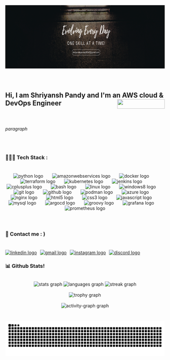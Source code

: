 <div align="center">
  <img height="200" src="image.png"  />
</div>

###

<br clear="both">

<h2 align="left">
  Hi, I am Shriyansh Pandy and I'm an AWS cloud & DevOps Engineer
  <img align="right" src="https://visitor-badge.laobi.icu/badge?page_id=ShriyanshPandey.ShriyanshPandey&left_text=Profile%20Views&left_color=black&right_color=mediumblue" width="150" height="30"/>
</h2>

###

<br clear="both">

<h6 align="left">paragraph</h6>

###

<br clear="both">

<h3 align="left">👨🏻‍💻 Tech Stack :</h3>

###
<br clear="both">
<div align="center">
  <img src="https://cdn.jsdelivr.net/gh/devicons/devicon/icons/python/python-original.svg" height="40" alt="python logo"  />
  <img width="20" />
  <img src="https://cdn.jsdelivr.net/gh/devicons/devicon/icons/amazonwebservices/amazonwebservices-line-wordmark.svg" height="40" alt="amazonwebservices logo"  />
  <img width="20" />
  <img src="https://cdn.jsdelivr.net/gh/devicons/devicon/icons/docker/docker-original.svg" height="40" alt="docker logo"  />
  <img width="20" />
  <img src="https://cdn.jsdelivr.net/gh/devicons/devicon/icons/terraform/terraform-original.svg" height="40" alt="terraform logo"  />
  <img width="20" />
  <img src="https://cdn.jsdelivr.net/gh/devicons/devicon/icons/kubernetes/kubernetes-plain.svg" height="40" alt="kubernetes logo"  />
  <img width="20" />
  <img src="https://cdn.jsdelivr.net/gh/devicons/devicon/icons/jenkins/jenkins-line.svg" height="40" alt="jenkins logo"  />
  <img width="20" />
  <img src="https://cdn.jsdelivr.net/gh/devicons/devicon/icons/cplusplus/cplusplus-original.svg" height="40" alt="cplusplus logo"  />
  <img width="20" />
  <img src="https://cdn.jsdelivr.net/gh/devicons/devicon/icons/bash/bash-original.svg" height="40" alt="bash logo"  />
  <img width="20" />
  <img src="https://cdn.jsdelivr.net/gh/devicons/devicon/icons/linux/linux-original.svg" height="40" alt="linux logo"  />
  <img width="20" />
  <img src="https://cdn.jsdelivr.net/gh/devicons/devicon/icons/windows8/windows8-original.svg" height="40" alt="windows8 logo"  />
  <img width="20" />
  <img src="https://cdn.jsdelivr.net/gh/devicons/devicon/icons/git/git-original.svg" height="40" alt="git logo"  />
  <img width="20" />
  <img src="https://cdn.jsdelivr.net/gh/devicons/devicon/icons/github/github-original.svg" height="40" alt="github logo"  />
  <img width="20" />
  <img src="https://cdn.jsdelivr.net/gh/devicons/devicon/icons/podman/podman-original.svg" height="40" alt="podman logo"  />
  <img width="20" />
  <img src="https://cdn.jsdelivr.net/gh/devicons/devicon/icons/azure/azure-original.svg" height="40" alt="azure logo"  />
  <img width="20" />
  <img src="https://cdn.jsdelivr.net/gh/devicons/devicon/icons/nginx/nginx-original.svg" height="40" alt="nginx logo"  />
  <img width="20" />
  <img src="https://cdn.jsdelivr.net/gh/devicons/devicon/icons/html5/html5-original.svg" height="40" alt="html5 logo"  />
  <img width="20" />
  <img src="https://cdn.jsdelivr.net/gh/devicons/devicon/icons/css3/css3-original.svg" height="40" alt="css3 logo"  />
  <img width="20" />
  <img src="https://cdn.jsdelivr.net/gh/devicons/devicon/icons/javascript/javascript-original.svg" height="40" alt="javascript logo"  />
  <img width="20" />
  <img src="https://cdn.jsdelivr.net/gh/devicons/devicon/icons/mysql/mysql-original.svg" height="40" alt="mysql logo"  />
  <img width="20" />
  <img src="https://cdn.jsdelivr.net/gh/devicons/devicon/icons/argocd/argocd-original.svg" height="40" alt="argocd logo"  />
  <img width="20" />
  <img src="https://cdn.jsdelivr.net/gh/devicons/devicon/icons/groovy/groovy-original.svg" height="40" alt="groovy logo"  />
  <img width="20" />
  <img src="https://cdn.jsdelivr.net/gh/devicons/devicon/icons/grafana/grafana-original.svg" height="40" alt="grafana logo"  />
  <img width="20" />
  <img src="https://cdn.jsdelivr.net/gh/devicons/devicon/icons/prometheus/prometheus-original.svg" height="40" alt="prometheus logo"  />
</div>

###
<br clear="both">
<h3 align="left">🤝 Contact me : )</h3>

###

<br clear="both">
<div style="display: flex; gap: 10px;">
  <a href="https://www.linkedin.com/in/ShriyanshPandey" target="_blank">
    <img src="https://img.shields.io/static/v1?message=LinkedIn&logo=linkedin&label=&color=0077B5&logoColor=white&labelColor=&style=flat" height="40" alt="linkedin logo"  />
  </a>
  <a href="mailto:shriyanshpandey16043@gmail.com" target="_blank">
    <img src="https://img.shields.io/static/v1?message=Gmail&logo=gmail&label=&color=D14836&logoColor=white&labelColor=&style=flat" height="40" alt="gmail logo"  />
  </a>
  <a href="https://www.instagram.com/shriyansh_pandey_1" target="_blank">
    <img src="https://img.shields.io/static/v1?message=Instagram&logo=instagram&label=&color=E4405F&logoColor=white&labelColor=&style=flat" height="40" alt="instagram logo"  />
  </a>
  <a href="https://discord.com/users/1352574332232142920" target="_blank">
    <img src="https://img.shields.io/static/v1?message=Discord&logo=discord&label=&color=7289DA&logoColor=white&labelColor=&style=flat" height="40" alt="discord logo"  />
  </a>
</div>

###

<!-- <img align="right" height="200" src="https://i.imgflip.com/65efzo.gif"  /> -->

###
<h3 align="left"> 📊 Github Stats!</h3>
<br clear="both">

<div align="center">
  <img src="https://github-readme-stats.vercel.app/api?username=ShriyanshPandey&hide_title=false&hide_rank=false&show_icons=true&include_all_commits=true&count_private=true&disable_animations=false&theme=github_dark&locale=en&hide_border=false&order=1&custom_title=Stats" height="150" alt="stats graph"  />
  <img src="https://github-readme-stats.vercel.app/api/top-langs?username=ShriyanshPandey&locale=en&hide_title=false&layout=compact&card_width=320&langs_count=6&theme=github_dark&hide_border=false&order=2&custom_title=Languages" height="150" alt="languages graph"  />
  
  <img src="https://streak-stats.demolab.com?user=ShriyanshPandey&locale=en&mode=weekly&theme=github_dark&hide_border=false&border_radius=7&order=3" height="150" alt="streak graph"  />
  <br><br>
  <img src="https://github-profile-trophy.vercel.app?username=ShriyanshPandey&theme=darkhub&column=3&row=1&margin-w=10&margin-h=20&no-bg=false&no-frame=false&order=4" height="150" alt="trophy graph"  />
  <br><br>
  <img src="https://github-readme-activity-graph.vercel.app/graph?username=ShriyanshPandey&radius=16&theme=github-dark&area=true&order=5&custom_title=Contribution%20Graph&hide_border=false&hide_title=false" height="300" alt="activity-graph graph"  />
</div>

###

<br clear="both">

<img src="https://raw.githubusercontent.com/ShriyanshPandey/ShriyanshPandey/output/snake.svg" alt="Snake animation" />

###